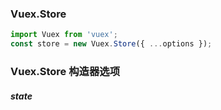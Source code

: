 ### Vuex.Store

```javascript
import Vuex from 'vuex';
const store = new Vuex.Store({ ...options });
```
### Vuex.Store 构造器选项

##### state 

